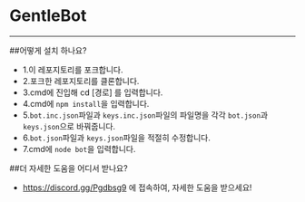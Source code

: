 # GentleBot
- - -
##어떻게 설치 하나요?
- 1.이 레포지토리를 포크합니다.
- 2.포크한 레포지토리를 클론합니다.
- 3.cmd에 진입해 cd [경로] 를 입력합니다.
- 4.cmd에 ```npm install```을 입력합니다.
- 5.```bot.inc.json```파일과 ```keys.inc.json```파일의 파일명을 각각 ```bot.json```과 ```keys.json```으로 바꿔줍니다.
- 6.```bot.json```파일과 ```keys.json```파일을 적절히 수정합니다.
- 7.cmd에 ```node bot```을 입력합니다.

##더 자세한 도움을 어디서 받나요?
- https://discord.gg/Pgdbsg9 에 접속하여, 자세한 도움을 받으세요!